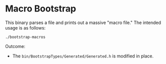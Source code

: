 # Macro Bootstrap

This binary parses a file and prints out a massive "macro file." The intended
usage is as follows:

```shell
./bootstrap-macros
```

Outcome:

 - The `bin/BootstrapTypes/Generated/Generated.h` is modified in place.